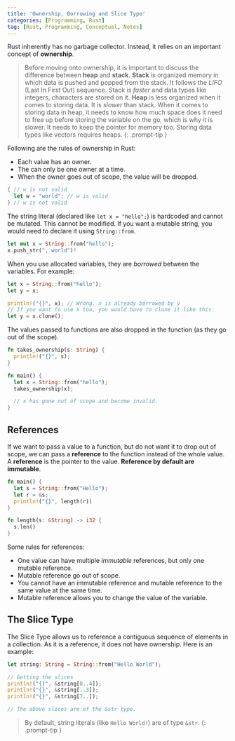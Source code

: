 ```yaml
---
title: 'Ownership, Borrowing and Slice Type'
categories: [Programming, Rust]
tag: [Rust, Programming, Conceptual, Notes]
---
```


Rust inherently has no garbage collector. Instead, it relies on an important concept of **ownership**.

> Before moving onto ownership, it is important to discuss the difference between **heap** and **stack**. **Stack** is organized memory in which data is pushed and popped from the stack. It follows the *LIFO* (Last In First Out) sequence. Stack is *faster* and data types like integers, characters are stored on it. **Heap** is less organized when it comes to storing data. It is *slower* than stack. When it comes to storing data in heap, it needs to know how much space does it need to free up before storing the variable on the go, which is why it is slower. It needs to keep the pointer for memory too. Storing data types like vectors requires heaps.
{: .prompt-tip }

Following are the rules of ownership in Rust:
* Each value has an owner.
* The can only be one owner at a time.
* When the owner goes out of scope, the value will be dropped.

```rust
{ // w is not valid
  let w = "world"; // w is valid
} // w is not valid
```

The string literal (declared like `let x = "hello";`) is hardcoded and cannot be mutated. This cannot be modified. If you want a mutable string, you would need to declare it using `String::from`.

```rust
let mut x = String::from("hello");
x.push_str(", world")!
```

When you use allocated variables, they are *borrowed* between the variables. For example:

```rust
let x = String::from("hello");
let y = x;

println!("{}", x); // Wrong. x is already borrowed by y
// If you want to use x too, you would have to clone it like this:
let y = x.clone();
```

The values passed to functions are also dropped in the function (as they go out of the scope).

```rust
fn takes_ownership(s: String) {
  println!("{}", s);
}

fn main() {
  let x = String::from("hello");
  takes_ownership(x);

  // x has gone out of scope and become invalid.
}
```

## References

If we want to pass a value to a function, but do not want it to drop out of scope, we can pass a **reference** to the function instead of the whole value. A **reference** is the pointer to the value. **Reference by default are immutable**.

```rust
fn main() {
  let s = String::from("Hello");
  let r = &s;
  println!("{}", length(r))
}

fn length(s: &String) -> i32 {
  s.len()
}
```

Some rules for references:

* One value can have multiple *immutable* references, but only one mutable reference.
* Mutable reference go out of scope.
* You cannot have an immutable reference and mutable reference to the same value at the same time.
* Mutable reference allows you to change the value of the variable.

## The Slice Type

The Slice Type allows us to reference a contiguous sequence of elements in a collection. As it is a reference, it does not have ownership. Here is an example:

```rust
let string: String = String::from("Hello World");

// Getting the slices
println!("{}", &string[0..4]);
println!("{}", &string[..3]);
println!("{}", &string[7..]);

// The above slices are of the &str type.
```

> By default, string literals (like `Hello World!`) are of type `&str`.
{: .prompt-tip }
